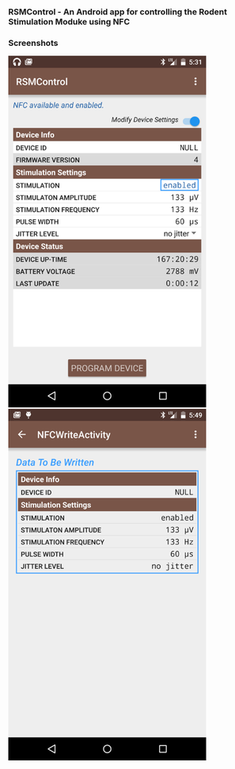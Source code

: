 ### RSMControl - An Android app for controlling the Rodent Stimulation Moduke using NFC

### Screenshots

<img src="Graphics/AndroidAppScreenshot.png" width="400">

<img src="Graphics/AndroidAppScreenshot2.png" width="400">


